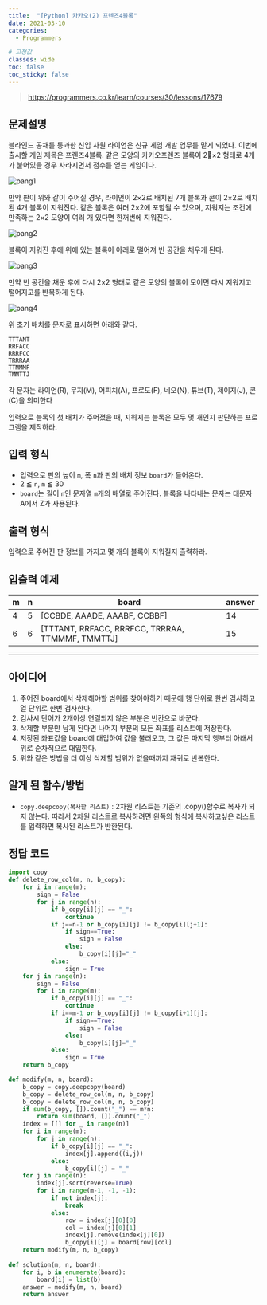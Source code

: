 ```yaml
---
title:  "[Python] 카카오(2) 프렌즈4블록"
date: 2021-03-10
categories:
  - Programmers

# 고정값
classes: wide
toc: false
toc_sticky: false
---
```


> https://programmers.co.kr/learn/courses/30/lessons/17679

## 문제설명

블라인드 공채를 통과한 신입 사원 라이언은 신규 게임 개발 업무를 맡게 되었다. 이번에 출시할 게임 제목은 프렌즈4블록.
같은 모양의 카카오프렌즈 블록이 2×2 형태로 4개가 붙어있을 경우 사라지면서 점수를 얻는 게임이다.

![pang1](https://user-images.githubusercontent.com/71180414/110622751-3746a980-81df-11eb-8401-a30416927ccf.png)

만약 판이 위와 같이 주어질 경우, 라이언이 2×2로 배치된 7개 블록과 콘이 2×2로 배치된 4개 블록이 지워진다. 같은 블록은 여러 2×2에 포함될 수 있으며, 지워지는 조건에 만족하는 2×2 모양이 여러 개 있다면 한꺼번에 지워진다.

![pang2](https://user-images.githubusercontent.com/71180414/110622761-39a90380-81df-11eb-8c5b-deb5cf62b21f.png)

블록이 지워진 후에 위에 있는 블록이 아래로 떨어져 빈 공간을 채우게 된다.

![pang3](https://user-images.githubusercontent.com/71180414/110622770-3ca3f400-81df-11eb-8f3b-5837c160d68b.png)

만약 빈 공간을 채운 후에 다시 2×2 형태로 같은 모양의 블록이 모이면 다시 지워지고 떨어지고를 반복하게 된다.

![pang4](https://user-images.githubusercontent.com/71180414/110622787-4299d500-81df-11eb-9fa2-2849d302214a.png)

위 초기 배치를 문자로 표시하면 아래와 같다.

```
TTTANT
RRFACC
RRRFCC
TRRRAA
TTMMMF
TMMTTJ
```
각 문자는 라이언(R), 무지(M), 어피치(A), 프로도(F), 네오(N), 튜브(T), 제이지(J), 콘(C)을 의미한다

입력으로 블록의 첫 배치가 주어졌을 때, 지워지는 블록은 모두 몇 개인지 판단하는 프로그램을 제작하라.

## 입력 형식

- 입력으로 판의 높이 `m`, 폭 `n`과 판의 배치 정보 `board`가 들어온다.
- 2 ≦ `n`, `m` ≦ 30
- `board`는 길이 `n`인 문자열 `m`개의 배열로 주어진다. 블록을 나타내는 문자는 대문자 A에서 Z가 사용된다.

## 출력 형식

입력으로 주어진 판 정보를 가지고 몇 개의 블록이 지워질지 출력하라.

## 입출력 예제

|m|	n	|board	|answer|
|---|---|---|---|
|4|	5	|[CCBDE, AAADE, AAABF, CCBBF]	|14|
|6|	6	|[TTTANT, RRFACC, RRRFCC, TRRRAA, TTMMMF, TMMTTJ]|	15|

<hr>

## 아이디어

1. 주어진 board에서 삭제해야할 범위를 찾아야하기 때문에 행 단위로 한번 검사하고 열 단위로 한번 검사한다.
2. 검사시 단어가 2개이상 연결되지 않은 부분은 빈칸으로 바꾼다. 
3. 삭제할 부분만 남게 된다면 나머지 부분의 모든 좌표를 리스트에 저장한다.
4. 저장된 좌표값을 board에 대입하여 값을 불러오고, 그 값은 마지막 행부터 아래서 위로 순차적으로 대입한다.
5. 위와 같은 방법을 더 이상 삭제할 범위가 없을때까지 재귀로 반복한다.

## 알게 된 함수/방법

- `copy.deepcopy(복사할 리스트)` : 2차원 리스트는 기존의 .copy()함수로 복사가 되지 않는다. 따라서 2차원 리스트르 복사하려면 왼쪽의 형식에 복사하고싶은 리스트를 입력하면 복사된 리스트가 반환된다.

## 정답 코드

```python
import copy
def delete_row_col(m, n, b_copy):
    for i in range(m):
        sign = False
        for j in range(n):
            if b_copy[i][j] == "_":
                continue
            if j==n-1 or b_copy[i][j] != b_copy[i][j+1]:
                if sign==True:
                    sign = False
                else:
                    b_copy[i][j]="_"                
            else:
                sign = True
    for j in range(n):
        sign = False
        for i in range(m):
            if b_copy[i][j] == "_":
                continue
            if i==m-1 or b_copy[i][j] != b_copy[i+1][j]:
                if sign==True:
                    sign = False
                else:
                    b_copy[i][j]="_"                
            else:
                sign = True
    return b_copy

def modify(m, n, board):
    b_copy = copy.deepcopy(board)  
    b_copy = delete_row_col(m, n, b_copy)
    b_copy = delete_row_col(m, n, b_copy)
    if sum(b_copy, []).count("_") == m*n:
        return sum(board, []).count("_")
    index = [[] for _ in range(n)]
    for i in range(m):
        for j in range(n):
            if b_copy[i][j] == "_":
                index[j].append((i,j))
            else:
                b_copy[i][j] = "_"
    for j in range(n):
        index[j].sort(reverse=True)
        for i in range(m-1, -1, -1):
            if not index[j]:
                break
            else:
                row = index[j][0][0]
                col = index[j][0][1]
                index[j].remove(index[j][0])
                b_copy[i][j] = board[row][col]
    return modify(m, n, b_copy)
    
def solution(m, n, board):
    for i, b in enumerate(board):
        board[i] = list(b)
    answer = modify(m, n, board)
    return answer
```